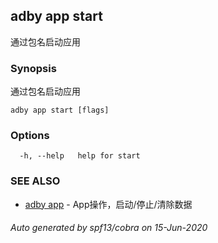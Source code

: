 ## adby app start

通过包名启动应用

### Synopsis

通过包名启动应用

```
adby app start [flags]
```

### Options

```
  -h, --help   help for start
```

### SEE ALSO

* [adby app](adby_app.md)	 - App操作，启动/停止/清除数据

###### Auto generated by spf13/cobra on 15-Jun-2020
